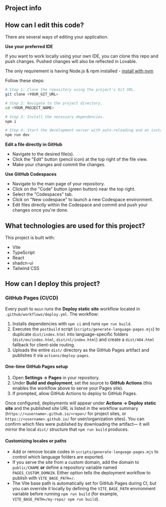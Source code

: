 

## Project info

## How can I edit this code?

There are several ways of editing your application.


**Use your preferred IDE**

If you want to work locally using your own IDE, you can clone this repo and push changes. Pushed changes will also be reflected in Lovable.

The only requirement is having Node.js & npm installed - [install with nvm](https://github.com/nvm-sh/nvm#installing-and-updating)

Follow these steps:

```sh
# Step 1: Clone the repository using the project's Git URL.
git clone <YOUR_GIT_URL>

# Step 2: Navigate to the project directory.
cd <YOUR_PROJECT_NAME>

# Step 3: Install the necessary dependencies.
npm i

# Step 4: Start the development server with auto-reloading and an instant preview.
npm run dev
```

**Edit a file directly in GitHub**

- Navigate to the desired file(s).
- Click the "Edit" button (pencil icon) at the top right of the file view.
- Make your changes and commit the changes.

**Use GitHub Codespaces**

- Navigate to the main page of your repository.
- Click on the "Code" button (green button) near the top right.
- Select the "Codespaces" tab.
- Click on "New codespace" to launch a new Codespace environment.
- Edit files directly within the Codespace and commit and push your changes once you're done.

## What technologies are used for this project?

This project is built with:

- Vite
- TypeScript
- React
- shadcn-ui
- Tailwind CSS

## How can I deploy this project?

### GitHub Pages (CI/CD)

Every push to `main` runs the **Deploy static site** workflow located in `.github/workflows/deploy.yml`. The workflow:

1. Installs dependencies with `npm ci` and runs `npm run build`.
2. Executes the `postbuild` script (`scripts/generate-language-pages.mjs`) to duplicate `dist/index.html` into
   language-specific folders (`dist/en/index.html`, `dist/nl/index.html`) and create a `dist/404.html` fallback for
   client-side routing.
3. Uploads the entire `dist/` directory as the GitHub Pages artifact and publishes it via `actions/deploy-pages`.

#### One-time GitHub Pages setup

1. Open **Settings → Pages** in your repository.
2. Under **Build and deployment**, set the source to **GitHub Actions** (this enables the workflow above to serve your
   Pages site).
3. If prompted, allow GitHub Actions to deploy to GitHub Pages.

Once configured, deployments will appear under **Actions → Deploy static site** and the published site URL is listed in
the workflow summary (`https://<username>.github.io/<repo>/` for project sites, or `https://<username>.github.io/` for
user/organization sites). You can confirm which files were published by downloading the artifact— it will mirror the
local `dist/` structure that `npm run build` produces.

#### Customizing locales or paths

- Add or remove locale codes in `scripts/generate-language-pages.mjs` to control which language folders are exported.
- If you serve the site from a custom domain, add the domain to `public/CNAME` **or** define a repository variable named
  `PAGES_CUSTOM_DOMAIN`. Either option tells the deployment workflow to publish with `VITE_BASE_PATH=/`.
- The Vite base path is automatically set for GitHub Pages during CI, but you can override it locally by defining the
  `VITE_BASE_PATH` environment variable before running `npm run build` (for example, `VITE_BASE_PATH=/my-repo/ npm run
  build`).

